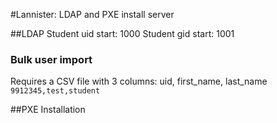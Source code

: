 #Lannister: LDAP and PXE install server

##LDAP
Student uid start: 1000
Student gid start: 1001

### Bulk user import
Requires a CSV file with 3 columns: uid, first_name, last_name
`9912345,test,student`

##PXE Installation


